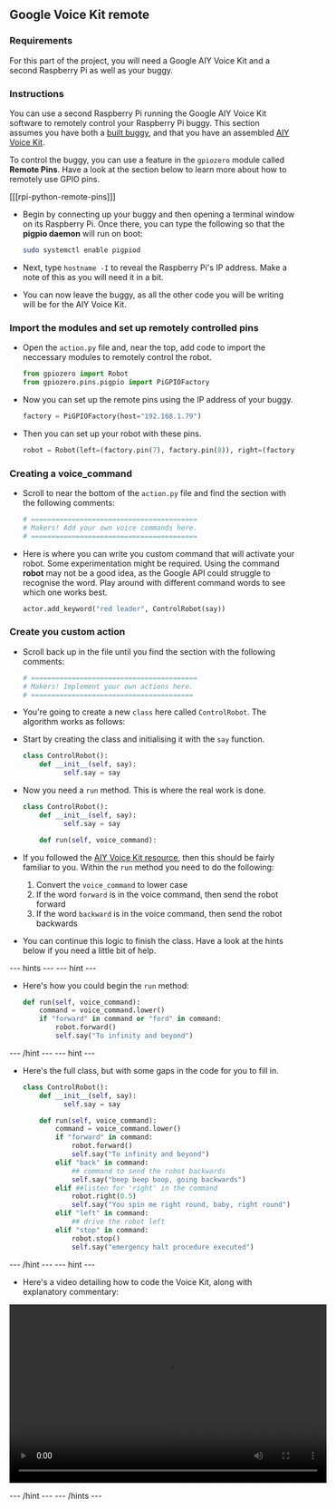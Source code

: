 ## Google Voice Kit remote

### Requirements
For this part of the project, you will need a Google AIY Voice Kit and a second Raspberry Pi as well as your buggy.

### Instructions
You can use a second Raspberry Pi running the Google AIY Voice Kit software to remotely control your Raspberry Pi buggy. This section assumes you have both a [built buggy](../projects/build-a-buggy), and that you have an assembled [AIY Voice Kit](../projects/rpi-python-google-aiy).

To control the buggy, you can use a feature in the `gpiozero` module called **Remote Pins**. Have a look at the section below to learn more about how to remotely use GPIO pins.

[[[rpi-python-remote-pins]]]

- Begin by connecting up your buggy and then opening a terminal window on its Raspberry Pi. Once there, you can type the following so that the **pigpio daemon** will run on boot:

	```bash
	sudo systemctl enable pigpiod
	```
	
- Next, type `hostname -I` to reveal the Raspberry Pi's IP address. Make a note of this as you will need it in a bit.

- You can now leave the buggy, as all the other code you will be writing will be for the AIY Voice Kit.
	
### Import the modules and set up remotely controlled pins

- Open the `action.py` file and, near the top, add code to import the neccessary modules to remotely control the robot.

	```python
	from gpiozero import Robot
	from gpiozero.pins.pigpio import PiGPIOFactory
	```
- Now you can set up the remote pins using the IP address of your buggy.

	```python
	factory = PiGPIOFactory(host="192.168.1.79")

	```
- Then you can set up your robot with these pins.

	```python
	robot = Robot(left=(factory.pin(7), factory.pin(8)), right=(factory.pin(9), factory.pin(10)))
	```
### Creating a voice_command

- Scroll to near the bottom of the `action.py` file and find the section with the following comments:

	```python
	# =========================================
	# Makers! Add your own voice commands here.
	# =========================================
	```
- Here is where you can write you custom command that will activate your robot. Some experimentation might be required. Using the command **robot** may not be a good idea, as the Google API could struggle to recognise the word. Play around with different command words to see which one works best.

	```python
	actor.add_keyword("red leader", ControlRobot(say))
	```

### Create you custom action

- Scroll back up in the file until you find the section with the following comments:

	```python
	# =========================================
	# Makers! Implement your own actions here.
	# ========================================
	```

- You're going to create a new `class` here called `ControlRobot`. The algorithm works as follows:
- Start by creating the class and initialising it with the `say` function.

	```python
	class ControlRobot():
		def __init__(self, say):
			  self.say = say
	```

- Now you need a `run` method. This is where the real work is done.

	```python
	class ControlRobot():
		def __init__(self, say):
			  self.say = say

		def run(self, voice_command):
	```

- If you followed the [AIY Voice Kit resource](../projects/rpi-python-google-aiy), then this should be fairly familiar to you. Within the `run` method you need to do the following:
  1. Convert the `voice_command` to lower case
  1. If the word `forward` is in the voice command, then send the robot forward
  1. If the word `backward` is in the voice command, then send the robot backwards
  
- You can continue this logic to finish the class. Have a look at the hints below if you need a little bit of help.

--- hints --- --- hint ---
- Here's how you could begin the `run` method:
  ```python
  def run(self, voice_command):
	  command = voice_command.lower()
	  if "forward" in command or "ford" in command:
		  robot.forward()
		  self.say("To infinity and beyond")
  ```
--- /hint --- --- hint ---
- Here's the full class, but with some gaps in the code for you to fill in.
  ```python
  class ControlRobot():
	  def __init__(self, say):
			self.say = say

	  def run(self, voice_command):
		  command = voice_command.lower()
		  if "forward" in command:
			  robot.forward()
			  self.say("To infinity and beyond")
		  elif "back" in command:
			  ## command to send the robot backwards
			  self.say("beep beep boop, going backwards")
		  elif ##listen for 'right' in the command
			  robot.right(0.5)
			  self.say("You spin me right round, baby, right round")            
		  elif "left" in command:
			  ## drive the robot left
		  elif "stop" in command:
			  robot.stop()
			  self.say("emergency halt procedure executed")        
  ```
--- /hint --- --- hint ---
- Here's a video detailing how to code the Voice Kit, along with explanatory commentary:
<video width="560" height="315" controls>
<source src="images/aiy-remote.webm" type="video/webm">
If your browser does not support WebM video, try Firefox or Chrome.
</video>

--- /hint --- --- /hints ---
